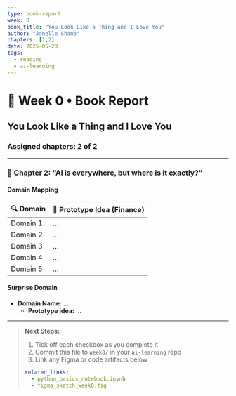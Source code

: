 ```yaml
---
type: book-report
week: 0
book_title: "You Look Like a Thing and I Love You"
author: "Janelle Shane"
chapters: [1,2]
date: 2025-05-28
tags:
  - reading
  - ai-learning
---
```


# 📖 Week 0 • Book Report

## You Look Like a Thing and I Love You

### Assigned chapters: 2 of 2

---

### 🔹 Chapter 2: “AI is everywhere, but where is it exactly?”

#### Domain Mapping  
| 🔍 Domain                     | 🚀 Prototype Idea (Finance)                        |
|-------------------------------|----------------------------------------------------|
| Domain 1                      | …                                                  |
| Domain 2                      | …                                                  |
| Domain 3                      | …                                                  |
| Domain 4                      | …                                                  |
| Domain 5                      | …                                                  |

#### Surprise Domain  
- **Domain Name:** …  
  - **Prototype idea:** …

---

> **Next Steps:**  
> 1. Tick off each checkbox as you complete it  
> 2. Commit this file to `week0/` in your `ai-learning` repo  
> 3. Link any Figma or code artifacts below  
>  
> ```yaml
> related_links:
>   - python_basics_notebook.ipynb
>   - figma_sketch_week0.fig
> ```
